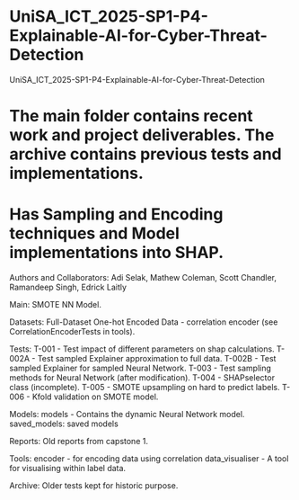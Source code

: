 # UniSA_ICT_2025-SP1-P4-Explainable-AI-for-Cyber-Threat-Detection
UniSA_ICT_2025-SP1-P4-Explainable-AI-for-Cyber-Threat-Detection

# The main folder contains recent work and project deliverables. The archive contains previous tests and implementations.

# Has Sampling and Encoding techniques and Model implementations into SHAP.

Authors and Collaborators: Adi Selak, Mathew Coleman, Scott Chandler, Ramandeep Singh, Edrick Laitly

Main:
SMOTE NN Model.

Datasets:
Full-Dataset
One-hot Encoded Data - correlation encoder (see CorrelationEncoderTests in tools).

Tests:
T-001 - Test impact of different parameters on shap calculations.
T-002A - Test sampled Explainer approximation to full data.
T-002B - Test sampled Explainer for sampled Neural Network.
T-003 - Test sampling methods for Neural Network (after modification).
T-004 - SHAPselector class (incomplete).
T-005 - SMOTE upsampling on hard to predict labels.
T-006 - Kfold validation on SMOTE model.

Models:
models - Contains the dynamic Neural Network model.
saved_models: saved models

Reports: Old reports from capstone 1.

Tools: 
encoder - for encoding data using correlation
data_visualiser - A tool for visualising within label data.

Archive: Older tests kept for historic purpose.